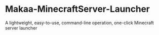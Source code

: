# Makaa-MinecraftServer-Launcher
A lightweight, easy-to-use, command-line operation, one-click Minecraft server launcher
